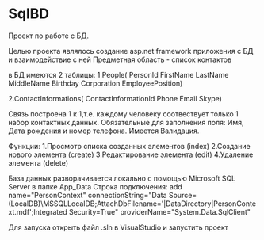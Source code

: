 # SqlBD
Проект по работе с БД.

Целью проекта являлось создание asp.net framework приложения с БД и взаимодействие с ней
Предметная область - список контактов

в БД имеются 2 таблицы:
1.People(
    PersonId
    FirstName
    LastName
    MiddleName
    Birthday
    Corporation
    EmployeePosition)
    
2.ContactInformations(
    ContactInformationId
    Phone
    Email
    Skype)
    
Связь построена 1 к 1,т.е. каждому человеку соотвествует только 1 набор контактных данных.
Обязательные для заполнения поля: Имя, Дата рождения и номер телефона. Имеется Валидация.

Функции:
1.Просмотр списка созданных элементов (index)
2.Создание нового элемента (create)
3.Редактирование элемента (edit)
4.Удаление элемента (delete)

База данных разворачивается локально с помощью Microsoft SQL Server в папке App_Data
Строка подключения:
add name="PersonContext" connectionString="Data Source=(LocalDB)\MSSQLLocalDB;AttachDbFilename='|DataDirectory|PersonContext.mdf';Integrated Security=True" 	   providerName="System.Data.SqlClient"

Для запуска открыть файл .sln в VisualStudio и запустить проект
